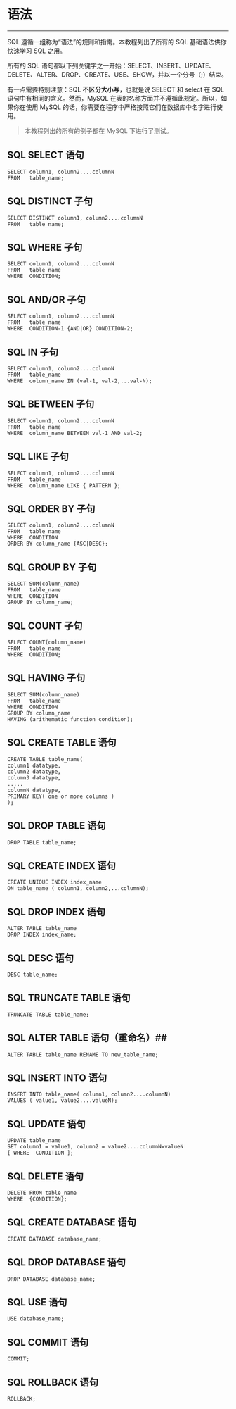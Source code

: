  # 语法 #

----------

SQL 遵循一组称为“语法”的规则和指南。本教程列出了所有的 SQL 基础语法供你快速学习 SQL 之用。

所有的 SQL 语句都以下列关键字之一开始：SELECT、INSERT、UPDATE、DELETE、ALTER、DROP、CREATE、USE、SHOW，并以一个分号（;）结束。

有一点需要特别注意：SQL **不区分大小写**，也就是说 SELECT 和 select 在 SQL 语句中有相同的含义。然而，MySQL 在表的名称方面并不遵循此规定。所以，如果你在使用 MySQL 的话，你需要在程序中严格按照它们在数据库中名字进行使用。
  
> 本教程列出的所有的例子都在 MySQL 下进行了测试。

## SQL SELECT 语句 ##

    SELECT column1, column2....columnN
    FROM   table_name;

## SQL DISTINCT 子句 ##

    SELECT DISTINCT column1, column2....columnN
    FROM   table_name;

## SQL WHERE 子句 ##

    SELECT column1, column2....columnN
    FROM   table_name
    WHERE  CONDITION;

## SQL AND/OR 子句 ##
    
    SELECT column1, column2....columnN
    FROM   table_name
    WHERE  CONDITION-1 {AND|OR} CONDITION-2;

## SQL IN 子句 ##

    SELECT column1, column2....columnN
    FROM   table_name
    WHERE  column_name IN (val-1, val-2,...val-N);

## SQL BETWEEN 子句 ##

    SELECT column1, column2....columnN
    FROM   table_name
    WHERE  column_name BETWEEN val-1 AND val-2;

## SQL LIKE 子句 ##

    SELECT column1, column2....columnN
    FROM   table_name
    WHERE  column_name LIKE { PATTERN };

## SQL ORDER BY 子句 ##

    SELECT column1, column2....columnN
    FROM   table_name
    WHERE  CONDITION
    ORDER BY column_name {ASC|DESC};

## SQL GROUP BY 子句 ##

    SELECT SUM(column_name)
    FROM   table_name
    WHERE  CONDITION
    GROUP BY column_name;

## SQL COUNT 子句 ##

    SELECT COUNT(column_name)
    FROM   table_name
    WHERE  CONDITION;

## SQL HAVING 子句 ##

    SELECT SUM(column_name)
    FROM   table_name
    WHERE  CONDITION
    GROUP BY column_name
    HAVING (arithematic function condition);

## SQL CREATE TABLE 语句 ##

    CREATE TABLE table_name(
    column1 datatype,
    column2 datatype,
    column3 datatype,
    .....
    columnN datatype,
    PRIMARY KEY( one or more columns )
    );

## SQL DROP TABLE 语句 ##

    DROP TABLE table_name;

## SQL CREATE INDEX 语句 ##

    CREATE UNIQUE INDEX index_name
    ON table_name ( column1, column2,...columnN);

## SQL DROP INDEX 语句 ##

    ALTER TABLE table_name
    DROP INDEX index_name;

## SQL DESC 语句 ##

    DESC table_name;

## SQL TRUNCATE TABLE 语句 ##

    TRUNCATE TABLE table_name;

## SQL ALTER TABLE 语句（重命名）##

    ALTER TABLE table_name RENAME TO new_table_name;

## SQL INSERT INTO 语句 ##

    INSERT INTO table_name( column1, column2....columnN)
    VALUES ( value1, value2....valueN);

## SQL UPDATE 语句 ##
    
    UPDATE table_name
    SET column1 = value1, column2 = value2....columnN=valueN
    [ WHERE  CONDITION ];

## SQL DELETE 语句 ##

    DELETE FROM table_name
    WHERE  {CONDITION};

## SQL CREATE DATABASE 语句 ##

    CREATE DATABASE database_name;

## SQL DROP DATABASE 语句 ##

    DROP DATABASE database_name;

## SQL USE 语句 ##

    USE database_name;

## SQL COMMIT 语句 ##

    COMMIT;

## SQL ROLLBACK 语句 ##

    ROLLBACK;
